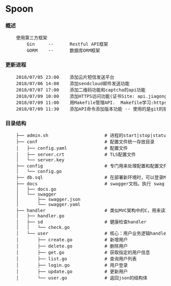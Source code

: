 # Spoon

### 概述
<pre>
    使用第三方框架
        Gin     --      Restful API框架
        GORM    --      数据库ORM框架
</pre>

### 更新进程
<pre>
    2018/07/05 23:00    添加云片短信发送平台
    2018/07/06 14:00    添加sendcloud邮件发送功能
    2018/07/07 17:00    添加二维码功能和captcha的api功能
    2018/07/09 10:00    添加HTTPS访问功能(证书Site: api.jiagongwu.com)
    2018/07/09 11:00    用Makefile管理API.  Makefile学习:https://www.cnblogs.com/wang_yb/p/3990952.html
    2018/07/09 11:30    添加API命令添加版本功能 -- 使用的是git的版本控制的信息 使用的是 go build -v -ldflags ${ldflags} .
</pre>

### 目录结构
<pre>
    ├── admin.sh                     # 进程的start|stop|status|restart控制文件
    ├── conf                         # 配置文件统一存放目录
    │   ├── config.yaml              # 配置文件
    │   ├── server.crt               # TLS配置文件
    │   └── server.key
    ├── config                       # 专门用来处理配置和配置文件的Go package
    │   └── config.go
    ├── db.sql                       # 在部署新环境时，可以登录MySQL客户端，执行source db.sql创建数据库和表
    ├── docs                         # swagger文档，执行 swag init 生成的
    │   ├── docs.go
    │   └── swagger
    │       ├── swagger.json
    │       └── swagger.yaml
    ├── handler                      # 类似MVC架构中的C，用来读取输入，并将处理流程转发给实际的处理函数，最后返回结果
    │   ├── handler.go
    │   ├── sd                       # 健康检查handler
    │   │   └── check.go
    │   └── user                     # 核心：用户业务逻辑handler
    │       ├── create.go            # 新增用户
    │       ├── delete.go            # 删除用户
    │       ├── get.go               # 获取指定的用户信息
    │       ├── list.go              # 查询用户列表
    │       ├── login.go             # 用户登录
    │       ├── update.go            # 更新用户
    │       └── user.go              # 返回json的结构体
</pre>
